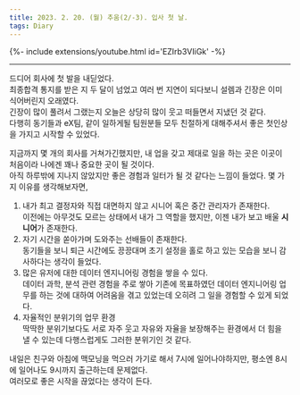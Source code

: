 ```yaml
---
title: 2023. 2. 20. (월) 추움(2/-3). 입사 첫 날.
tags: Diary
---
```


<!--more-->

{%- include extensions/youtube.html id='EZIrb3VIiGk' -%}

---

드디어 회사에 첫 발을 내딛었다. \
최종합격 통지를 받은 지 두 달이 넘었고 여러 번 지연이 되다보니 설렘과 긴장은 이미 식어버린지 오래였다. \
긴장이 많이 풀려서 그랬는지 오늘은 상당히 많이 웃고 떠들면서 지냈던 것 같다. \
다행히 동기들과 eX팀, 같이 일하게될 팀원분들 모두 친절하게 대해주셔서 좋은 첫인상을 가지고 시작할 수 있었다.

지금까지 몇 개의 회사를 거쳐가긴했지만, 내 업을 갖고 제대로 일을 하는 곳은 이곳이 처음이라 나에겐 꽤나 중요한 곳이 될 것이다. \
아직 하루밖에 지나지 않았지만 좋은 경험과 일터가 될 것 같다는 느낌이 들었다. 몇 가지 이유를 생각해보자면,

1. 내가 최고 결정자와 직접 대면하지 않고 시니어 혹은 중간 관리자가 존재한다. \
   이전에는 아무것도 모르는 상태에서 내가 그 역할을 했지만, 이젠 내가 보고 배울 **시니어**가 존재한다.
2. 자기 시간을 쏟아가며 도와주는 선배들이 존재한다. \
   동기들을 보니 퇴근 시간에도 끙끙대며 초기 설정을 홀로 하고 있는 모습을 보니 감사하다는 생각이 들었다.
3. 많은 유저에 대한 데이터 엔지니어링 경험을 쌓을 수 있다. \
   데이터 과학, 분석 관련 경험을 주로 쌓아 기존에 목표하였던 데이터 엔지니어링 업무를 하는 것에 대하여 어려움을 겪고 있었는데 오히려 그 일을 경험할 수 있게 되었다.
4. 자율적인 분위기의 업무 환경 \
   딱딱한 분위기보다도 서로 자주 웃고 자유와 자율을 보장해주는 환경에서 더 힘을 낼 수 있는데 다행스럽게도 그러한 분위기인 것 같다.

내일은 친구와 아침에 맥모닝을 먹으러 가기로 해서 7시에 일어나야하지만, 평소엔 8시에 일어나도 9시까지 출근하는데 문제없다. \
여러모로 좋은 시작을 끊었다는 생각이 든다.